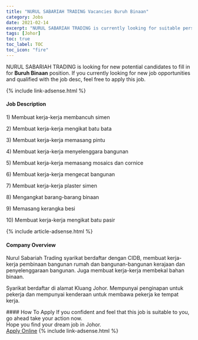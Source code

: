 ```yaml
---
title: "NURUL SABARIAH TRADING Vacancies Buruh Binaan" 
category: Jobs 
date: 2021-02-14 
excerpt: "NURUL SABARIAH TRADING is currently looking for suitable person to fill in the Buruh Binaan which based in Johor" 
tags: [Johor] 
toc: true 
toc_label: TOC 
toc_icon: "fire" 
--- 
```


<p>NURUL SABARIAH TRADING is looking for new potential candidates to fill in for <b>Buruh Binaan</b> position. If you currently looking for new job opportunities and qualified with the job desc, feel free to apply this job.
</p>{% include link-adsense.html %} 
<div><div><h4>Job Description</h4></div><div><div><span><div><p>1) Membuat kerja-kerja membancuh simen</p><p>2) Membuat kerja-kerja mengikat batu bata</p><p>3) Membuat kerja-kerja memasang pintu</p><p>4) Membuat kerja-kerja menyelenggara bangunan</p><p>5) Membuat kerja-kerja memasang mosaics dan cornice</p><p>6) Membuat kerja-kerja mengecat bangunan</p><p>7) Membuat kerja-kerja plaster simen</p><p>8) Mengangkat barang-barang binaan</p><p>9) Memasang kerangka besi</p><p>10) Membuat kerja-kerja mengikat batu pasir</p></div></span></div></div></div> 
{% include article-adsense.html %} 
<div><div><h4>Company Overview</h4></div><div><div><span><div><p>Nurul Sabariah Trading syarikat berdaftar dengan CIDB, membuat kerja-kerja pembinaan bangunan rumah dan bangunan-bangunan kerajaan dan penyelenggaraan bangunan. Juga membuat kerja-kerja membekal bahan binaan.</p><p>Syarikat berdaftar di alamat Kluang Johor. Mempunyai penginapan untuk pekerja dan mempunyai kenderaan untuk membawa pekerja ke tempat kerja.</p></div></span></div></div></div> 
#### How To Apply 
If you confident and feel that this job is suitable to you, go ahead take your action now. <br/> 
Hope you find your dream job in Johor. <br/> 
<a href="https://www.jobstreet.com.my/en/job/buruh-binaan-4481641?jobId=jobstreet-my-job-4481641&" class="btn btn--info" target="_blank" rel="nofollow noopenner">Apply Online</a> 
{% include link-adsense.html %} 